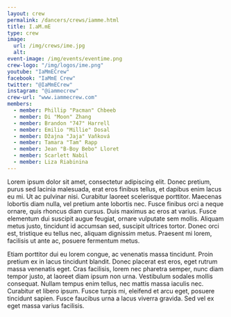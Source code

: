 ```yaml
---
layout: crew
permalink: /dancers/crews/iamme.html
title: I.aM.mE
type: crew
image: 
  url: /img/crews/ime.jpg
  alt: 
event-image: /img/events/eventime.png
crew-logo: "/img/logos/ime.png"
youtube: "IaMmECrew"
facebook: "IaMmE Crew"
twitter: "@IaMmECrew"
instagram: "@iammecrew"
crew-url: "www.iammecrew.com"
members:
  - member: Phillip "Pacman" Chbeeb
  - member: Di "Moon" Zhang
  - member: Brandon "747" Harrell
  - member: Emilio "Millie" Dosal
  - member: Džajna "Jaja" Vaňková
  - member: Tamara "Tam" Rapp 
  - member: Jean "B-Boy Bebo" Lloret 
  - member: Scarlett Nabil
  - member: Liza Riabinina
---
```


Lorem ipsum dolor sit amet, consectetur adipiscing elit. Donec pretium, purus sed lacinia malesuada, erat eros finibus tellus, et dapibus enim lacus eu mi. Ut ac pulvinar nisi. Curabitur laoreet scelerisque porttitor. Maecenas lobortis diam nulla, vel pretium ante lobortis nec. Fusce finibus orci a neque ornare, quis rhoncus diam cursus. Duis maximus ac eros at varius. Fusce elementum dui suscipit augue feugiat, ornare vulputate sem mollis. Aliquam metus justo, tincidunt id accumsan sed, suscipit ultrices tortor. Donec orci est, tristique eu tellus nec, aliquam dignissim metus. Praesent mi lorem, facilisis ut ante ac, posuere fermentum metus.

Etiam porttitor dui eu lorem congue, ac venenatis massa tincidunt. Proin pretium ex in lacus tincidunt blandit. Donec placerat est eros, eget rutrum massa venenatis eget. Cras facilisis, lorem nec pharetra semper, nunc diam tempor justo, at laoreet diam ipsum non urna. Vestibulum sodales mollis consequat. Nullam tempus enim tellus, nec mattis massa iaculis nec. Curabitur et libero ipsum. Fusce turpis mi, eleifend et arcu eget, posuere tincidunt sapien. Fusce faucibus urna a lacus viverra gravida. Sed vel ex eget massa varius facilisis.